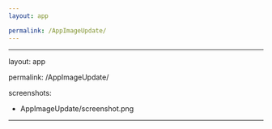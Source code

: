 ```yaml
---
layout: app

permalink: /AppImageUpdate/
---
```

---
layout: app

permalink: /AppImageUpdate/

screenshots:
  - AppImageUpdate/screenshot.png
---
